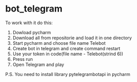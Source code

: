 # bot_telegram
To work with it do this:
1. Dowload pycharm
2. Download all from repositorie and load it in one directory
3. Start pycharm and choose file name Telebot
4. Create bot in telegram and create command restart
5. Use your token in code(file name - Telebot(strind 6))
6. Press run
7. Open Telegram and play

P.S. You need to install library pytelegrambotapi in pycharm

